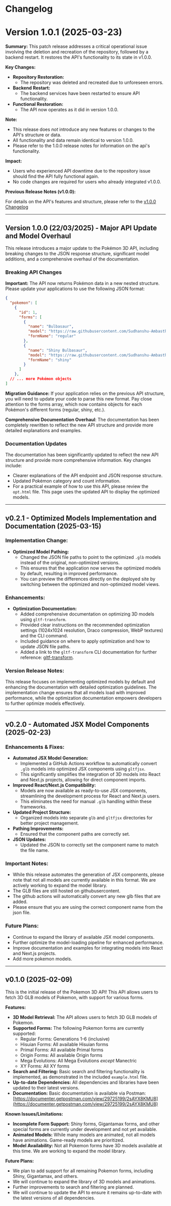 # Changelog

# Version 1.0.1 (2025-03-23)

**Summary:** This patch release addresses a critical operational issue involving the deletion and recreation of the repository, followed by a backend restart. It restores the API's functionality to its state in v1.0.0.

**Key Changes:**

* **Repository Restoration:**
    * The repository was deleted and recreated due to unforeseen errors.
* **Backend Restart:**
    * The backend services have been restarted to ensure API functionality.
* **Functional Restoration:**
    * The API now operates as it did in version 1.0.0.

**Note:**

* This release does *not* introduce any new features or changes to the API's structure or data.
* All functionality and data remain identical to version 1.0.0.
* Please refer to the 1.0.0 release notes for information on the api's functionality.

**Impact:**

* Users who experienced API downtime due to the repository issue should find the API fully functional again.
* No code changes are required for users who already integrated v1.0.0.

**Previous Release Notes (v1.0.0):**

For details on the API's features and structure, please refer to the [v1.0.0 Changelog](https://github.com/Sudhanshu-Ambastha/Pokemon-3D-api/blob/main/docs/CHANGELOG.md)

---

## Version 1.0.0 (22/03/2025) - Major API Update and Model Overhaul

This release introduces a major update to the Pokémon 3D API, including breaking changes to the JSON response structure, significant model additions, and a comprehensive overhaul of the documentation.

### Breaking API Changes
**Important:** The API now returns Pokémon data in a new nested structure. Please update your applications to use the following JSON format:

```json
{
  "pokemon": [
    {
      "id": 1,
      "forms": [
        {
          "name": "Bulbasaur",
          "model": "https://raw.githubusercontent.com/Sudhanshu-Ambastha/Pokemon-3D-api/main/models/opt/regular/1.glb",
          "formName": "regular"
        },
        {
          "name": "Shiny Bulbasaur",
          "model": "https://raw.githubusercontent.com/Sudhanshu-Ambastha/Pokemon-3D-api/main/models/opt/shiny/1.glb",
          "formName": "shiny"
        }
      ]
    },
  // ... more Pokémon objects
]
```

**Migration Guidance:** If your application relies on the previous API structure, you will need to update your code to parse this new format. Pay close attention to the forms array, which now contains objects for each Pokémon's different forms (regular, shiny, etc.).

**Comprehensive Documentation Overhaul**: The documentation has been completely rewritten to reflect the new API structure and provide more detailed explanations and examples.

### Documentation Updates
The documentation has been significantly updated to reflect the new API structure and provide more comprehensive information. Key changes include:
- Clearer explanations of the API endpoint and JSON response structure.
- Updated Pokémon category and count information.
- For a practical example of how to use this API, please review the `opt.html` file. This page uses the updated API to display the optimized models.

---
## v0.2.1 - Optimized Models Implementation and Documentation (2025-03-15)

### **Implementation Change:**

* **Optimized Model Pathing:**
    * Changed the JSON file paths to point to the optimized `.glb` models instead of the original, non-optimized versions.
    * This ensures that the application now serves the optimized models by default, resulting in improved performance.
    * You can preview the differences directly on the deployed site by switching between the optimized and non-optimized model views.

### **Enhancements:**

* **Optimization Documentation:**
    * Added comprehensive documentation on optimizing 3D models using `gltf-transform`.
    * Provided clear instructions on the recommended optimization settings (1024x1024 resolution, Draco compression, WebP textures) and the CLI command.
    * Included guidance on where to apply optimization and how to update JSON file paths.
    * Added a link to the `gltf-transform` CLI documentation for further reference: [gltf-transform](https://gltf-transform.dev/cli).

### **Version Release Notes:**

This release focuses on implementing optimized models by default and enhancing the documentation with detailed optimization guidelines. The implementation change ensures that all models load with improved performance, while the optimization documentation empowers developers to further optimize models effectively.

---

## v0.2.0 - Automated JSX Model Components (2025-02-23)

### **Enhancements & Fixes:**

* **Automated JSX Model Generation:**
    * Implemented a GitHub Actions workflow to automatically convert `.glb` models into optimized JSX components using `gltfjsx`.
    * This significantly simplifies the integration of 3D models into React and Next.js projects, allowing for direct component imports.
* **Improved React/Next.js Compatibility:**
    * Models are now available as ready-to-use JSX components, streamlining the development process for React and Next.js users.
    * This eliminates the need for manual `.glb` handling within these frameworks.
* **Updated Project Structure:**
    * Organized models into separate `glb` and `gltfjsx` directories for better project management.
* **Pathing Improvements:**
    * Ensured that the component paths are correctly set.
* **JSON Updates:**
    * Updated the JSON to correctly set the component name to match the file name.

### **Important Notes:**

* While this release automates the generation of JSX components, please note that not all models are currently available in this format. We are actively working to expand the model library.
* The GLB files are still hosted on githubusercontent.
* The github actions will automatically convert any new glb files that are added.
* Please ensure that you are using the correct component name from the json file.

### **Future Plans:**

* Continue to expand the library of available JSX model components.
* Further optimize the model-loading pipeline for enhanced performance.
* Improve documentation and examples for integrating models into React and Next.js projects.
* Add more pokemon models.

---

## v0.1.0 (2025-02-09)

This is the initial release of the Pokemon 3D API!  This API allows users to fetch 3D GLB models of Pokemon, with support for various forms.

**Features:**

* **3D Model Retrieval:** The API allows users to fetch 3D GLB models of Pokemon.
* **Supported Forms:** The following Pokemon forms are currently supported:
    * Regular Forms: Generations 1-6 (inclusive)
    * Hisuian Forms: All available Hisuian forms
    * Primal Forms: All available Primal forms
    * Origin Forms: All available Origin forms
    * Mega Evolutions: All Mega Evolutions *except* Manectric
    * XY Forms: All XY forms
* **Search and Filtering:** Basic search and filtering functionality is implemented, as demonstrated in the included `example.html` file.
* **Up-to-date Dependencies:** All dependencies and libraries have been updated to their latest versions.
* **Documentation:** Basic documentation is available via Postman: [https://documenter.getpostman.com/view/29725199/2sAYX8KMU8](https://documenter.getpostman.com/view/29725199/2sAYX8KMU8)

**Known Issues/Limitations:**

* **Incomplete Form Support:**  Shiny forms, Gigantamax forms, and other special forms are currently under development and not yet available.
* **Animated Models:** While many models are animated, not all models have animations.  Game-ready models are prioritized.
* **Model Availability:**  Not all Pokemon forms have 3D models available at this time. We are working to expand the model library.

**Future Plans:**

* We plan to add support for all remaining Pokemon forms, including Shiny, Gigantamax, and others.
* We will continue to expand the library of 3D models and animations.
* Further improvements to search and filtering are planned.
* We will continue to update the API to ensure it remains up-to-date with the latest versions of all dependencies.
